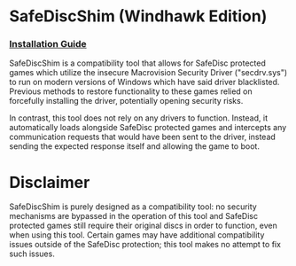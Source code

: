 # SafeDiscShim (Windhawk Edition)
### [Installation Guide](/INSTALL.md)
SafeDiscShim is a compatibility tool that allows for SafeDisc protected games which utilize the insecure Macrovision
Security Driver ("secdrv.sys") to run on modern versions of Windows which have said driver blacklisted. Previous methods
to restore functionality to these games relied on forcefully installing the driver, potentially opening security risks.

In contrast, this tool does not rely on any drivers to function. Instead, it automatically loads alongside SafeDisc
protected games and intercepts any communication requests that would have been sent to the driver, instead sending the 
expected response itself and allowing the game to boot.

# Disclaimer
SafeDiscShim is purely designed as a compatibility tool: no security mechanisms are bypassed in the operation of this 
tool and SafeDisc protected games still require their original discs in order to function, even when using this tool.
Certain games may have additional compatibility issues outside of the SafeDisc protection; this tool makes no attempt to
fix such issues.
